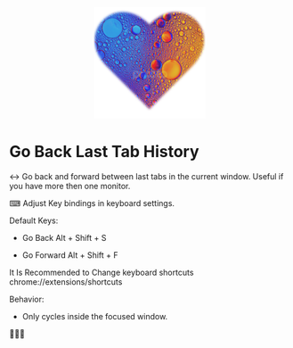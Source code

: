 <p align="center">
  <img src="icon.png" width="200" alt="accessibility text">
</p>

# Go Back Last Tab History 

↔ Go back and forward between last tabs in the current window. Useful if you have more then one monitor. 

⌨ Adjust Key bindings in keyboard settings.

Default Keys: 

  - Go Back    Alt + Shift + S

  - Go Forward Alt + Shift + F

It Is Recommended to Change keyboard shortcuts chrome://extensions/shortcuts

Behavior: 
- Only cycles inside the focused window. 

🎈🥳🎉
